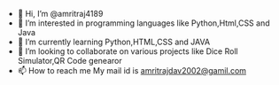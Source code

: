 - 👋 Hi, I’m @amritraj4189
- 👀 I’m interested in programming languages like Python,Html,CSS and Java
- 🌱 I’m currently learning Python,HTML,CSS and JAVA
- 💞️ I’m looking to collaborate on various projects like Dice Roll Simulator,QR Code genearor
- 📫 How to reach me My mail id is amritrajdav2002@gamil.com

<!---
amritraj4189/amritraj4189 is a ✨ special ✨ repository because its `README.md` (this file) appears on your GitHub profile.
You can click the Preview link to take a look at your changes.
--->
